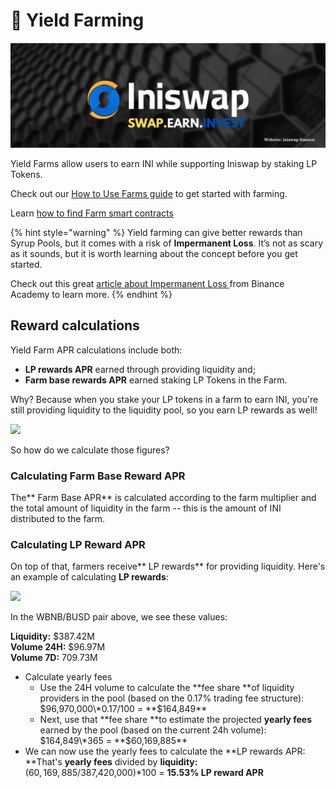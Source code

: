 # 🚜 Yield Farming

![](../../.gitbook/assets/musthead.jpeg)

Yield Farms allow users to earn INI while supporting Iniswap by staking LP Tokens.

Check out our [How to Use Farms guide](https://docs.iniswap.finance/products/yield-farming/how-to-use-farms) to get started with farming.

Learn [how to find Farm smart contracts](./)

{% hint style="warning" %}
Yield farming can give better rewards than Syrup Pools, but it comes with a risk of **Impermanent Loss**. It’s not as scary as it sounds, but it is worth learning about the concept before you get started.

Check out this great [article about Impermanent Loss ](https://academy.binance.com/en/articles/impermanent-loss-explained)from Binance Academy to learn more.
{% endhint %}

## Reward calculations

Yield Farm APR calculations include both:

* **LP rewards APR** earned through providing liquidity and;
* **Farm base rewards APR** earned staking LP Tokens in the Farm.

Why? Because when you stake your LP tokens in a farm to earn INI, you're still providing liquidity to the liquidity pool, so you earn LP rewards as well!

![](<../../.gitbook/assets/Frame 1.png>)

So how do we calculate those figures?

### Calculating Farm Base Reward APR

The\*\* Farm Base APR\*\* is calculated according to the farm multiplier and the total amount of liquidity in the farm -- this is the amount of INI distributed to the farm.

### Calculating LP Reward APR

On top of that, farmers receive\*\* LP rewards\*\* for providing liquidity. Here's an example of calculating **LP rewards**:

![](https://lh4.googleusercontent.com/rJswz2qvCNTcODcClHxqlLpanSLsfbGtVw75MMPicBN1iKTKCuEYlPuoFAqskoy24DB9JBmATWb8dk3WmY1\_BFDZoS94sWTBZhZrcnG711rC8ltDXPR3gdl8D50eWq\_cfiBriKcl)

In the WBNB/BUSD pair above, we see these values:

**Liquidity:** $387.42M\
**Volume 24H:** $96.97M\
**Volume 7D:** 709.73M

* Calculate yearly fees
  * Use the 24H volume to calculate the \*\*fee share \*\*of liquidity providers in the pool (based on the 0.17% trading fee structure):\
    $96,970,000\*0.17/100 = **$164,849**
  * Next, use that \*\*fee share \*\*to estimate the projected **yearly fees** earned by the pool (based on the current 24h volume):\
    $164,849\*365 = **$60,169,885**
* We can now use the yearly fees to calculate the \*\*LP rewards APR: \*\*That's **yearly fees** divided by **liquidity:**\
  ($60,169,885/$387,420,000)\*100 = **15.53% LP reward APR**
